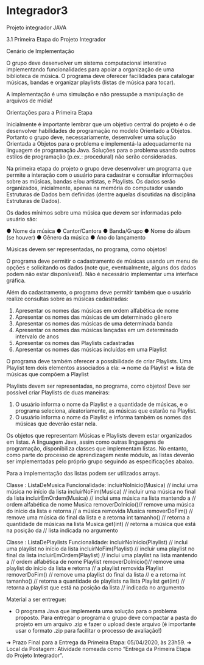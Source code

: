 # Integrador3
Projeto integrador JAVA

3.1 Primeira Etapa do Projeto Integrador

Cenário de Implementação

O grupo deve desenvolver um sistema computacional interativo implementando
funcionalidades para apoiar a organização de uma biblioteca de música. O programa deve
oferecer facilidades para catalogar músicas, bandas e organizar playlists (listas de música para
tocar).

A implementação é uma simulação e não pressupõe a manipulação de arquivos de
mídia!

Orientações para a Primeira Etapa

Inicialmente é importante lembrar que um objetivo central do projeto é o de
desenvolver habilidades de programação no modelo Orientado a Objetos. Portanto o grupo
deve, necessariamente, desenvolver uma solução Orientada a Objetos para o problema e
implementá-la adequadamente na linguagem de programação Java. Soluções para o problema
usando outros estilos de programação (p.ex.: procedural) não serão consideradas.

Na primeira etapa do projeto o grupo deve desenvolver um programa que permite a
interação com o usuário para cadastrar e consultar informações sobre as músicas, bandas e/ou
artistas, e Playlists. Os dados serão organizados, inicialmente, apenas na memória do
computador usando Estruturas de Dados bem definidas (dentre aquelas discutidas na
disciplina Estruturas de Dados).

Os dados mínimos sobre uma música que devem ser informadas pelo usuário são:

● Nome da música
● Cantor/Cantora
● Banda/Grupo
● Nome do álbum (se houver)
● Gênero da música
● Ano do lançamento

Músicas devem ser representadas, no programa, como objetos!

O programa deve permitir o cadastramento de músicas usando um menu de opções e
solicitando os dados (note que, eventualmente, alguns dos dados podem não estar
disponíveis!). Não é necessário implementar uma interface gráfica.

Além do cadastramento, o programa deve permitir também que o usuário realize
consultas sobre as músicas cadastradas:
1. Apresentar os nomes das músicas em ordem alfabética de nome
2. Apresentar os nomes das músicas de um determinado gênero
3. Apresentar os nomes das músicas de uma determinada banda
4. Apresentar os nomes das músicas lançadas em um determinado intervalo de
anos
5. Apresentar os nomes das Playlists cadastradas
6. Apresentar os nomes das músicas incluídas em uma Playlist

O programa deve também oferecer a possibilidade de criar Playlists. Uma Playlist tem
dois elementos associados a ela: 
➔ nome da Playlist
➔ lista de músicas que compõem a Playlist

Playlists devem ser representadas, no programa, como objetos!
Deve ser possível criar Playlists de duas maneiras:
1. O usuário informa o nome da Playlist e a quantidade de músicas, e o programa
seleciona, aleatoriamente, as músicas que estarão na Playlist.
2. O usuário informa o nome da Playlist e informa também os nomes das músicas
que deverão estar nela.

Os objetos que representam Músicas e Playlists devem estar organizados em listas. A
linguagem Java, assim como outras linguagens de programação, disponibiliza classes que
implementam listas. No entanto, como parte do processo de aprendizagem neste módulo, as
listas deverão ser implementadas pelo próprio grupo seguindo as especificações abaixo.

Para a implementação das listas podem ser utilizados arrays.

Classe : ListaDeMusica
Funcionalidade:
  incluirNoInicio(Musica) // inclui uma música no início da lista
  incluirNoFim(Musica)    // incluir uma música no final da lista
  incluirEmOrdem(Musica)  // inclui uma música na lista mantendo a
                          // ordem alfabética de nome
  Musica removerDoInicio()// remove uma música do início da lista e retorna
                          // a música removida
  Musica removerDoFim()   // remove uma música do final da lista e a retorna
  int tamanho()           // retorna a quantidade de músicas na lista
  Musica get(int)         // retorna a música que está na posição da
                          // lista indicada no argumento
                          
Classe : ListaDePlaylists
Funcionalidade:
  incluirNoInicio(Playlist) // inclui uma playlist no início da lista
  incluirNoFim(Playlist)    // incluir uma playlist no final da lista
  incluirEmOrdem(Playlist)  // inclui uma playlist na lista mantendo a
                            // ordem alfabética de nome
  Playlist removerDoInicio()// remove uma playlist do início da lista e retorna
                            // a playlist removida
  Playlist removerDoFim()   // remove uma playlist do final da lista
                            // e a retorna
  int tamanho()             // retorna a quantidade de playlists na lista
  Playlist get(int)         // retorna a playlist que está na posição da lista
                            // indicada no argumento
  
  
Material a ser entregue:

- O programa Java que implementa uma solução para o problema proposto.
Para entregar o programa o grupo deve compactar a pasta do projeto em um
arquivo .zip e fazer o upload deste arquivo (é importante usar o formato .zip para facilitar o
processo de avaliação!)

➔ Prazo Final para a Entrega da Primeira Etapa: 05/04/2020, às 23h59.
➔ Local da Postagem: Atividade nomeada como “Entrega da Primeira Etapa do
Projeto Integrador”.
